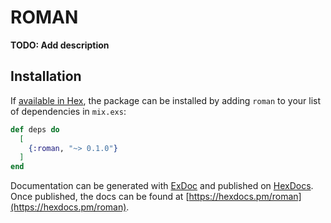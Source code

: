 # ROMAN

**TODO: Add description**

## Installation

If [available in Hex](https://hex.pm/docs/publish), the package can be installed
by adding `roman` to your list of dependencies in `mix.exs`:

```elixir
def deps do
  [
    {:roman, "~> 0.1.0"}
  ]
end
```

Documentation can be generated with [ExDoc](https://github.com/elixir-lang/ex_doc)
and published on [HexDocs](https://hexdocs.pm). Once published, the docs can
be found at [https://hexdocs.pm/roman](https://hexdocs.pm/roman).

